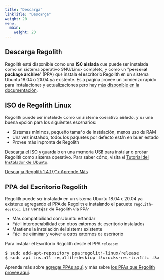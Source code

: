 ```yaml
---
title: "Descarga"
linkTitle: "Descarga"
weight: 20
menu:
  main:
    weight: 20
---
```

<section class="row td-box td-box--1 position-relative td-box--gradient td-box--height-auto">
	<div class="container text-center td-arrow-down">
		<span class="h4 mb-0">
<h1><i class="fas fa-cloud-download-alt ml-2 "></i> Descarga Regolith</h1>

<p>Regolith está disponible como una <b>ISO aislada</b> que puede ser instalada como un sistema operativo GNU/Linux completo, y como un "<b>personal package archive</b>" (PPA) que instala el escritorio Regolith en un sistema Ubuntu 18.04 o 20.04 ya existente. Esta pagina provee un comienzo rápido para instalaciones y actualizaciones pero hay <a href="../docs/getting-started/install">más disponible en la documentación</a>.</p>
</span>
	</div>
</section>


<div class="container">
  <div class="row">
    <div class="col-sm p-5">
				<h2><i class="fas fa-compact-disc"></i> ISO de Regolith Linux</h2>
				<p>
					Regolith puede ser instalado como un sistema operativo aislado, y es una buena opción para los siguientes escenarios:
					<ul>
						<li>Sistemas mínimos, pequeño tamaño de instalación, menos uso de RAM</li>
						<li>Una vez instalado, todos los paquetes por defecto están en buen estado</li>
						<li>Provee más impronta de Regolith</li>
					</ul>
				<a href="https://github.com/regolith-linux/regolith-desktop/releases/tag/R1.4.1">Descarga el ISO </a> y guardalo en una memoria USB para instalar o probar Regolith como sistema operativo. Para saber cómo, visita el <a class="text-warning"  href="https://tutorials.ubuntu.com/tutorial/tutorial-install-ubuntu-desktop">Tutorial del Instalador de Ubuntu</a>.</p>
				<div class="d-flex justify-content-center"><a class="btn btn-lg btn-secondary mr-3 mb-4" href="https://github.com/regolith-linux/regolith-desktop/releases/tag/R1.4.1">
      Descarga Regolith 1.4.1<i class="fas fa-cloud-download-alt ml-2 "></i></a><a class="btn btn-lg btn-primary mr-3 mb-4" href="{{< relref "/docs" >}}">
      Aprende Más <i class="fas fa-book-reader ml-2"></i></a></div>				
			</th>
    </div>
    <div class="col-sm p-5">
			<h2><i class="fas fa-download"></i> PPA del Escritorio Regolith</h2>
			<p>
					Regolith puede ser instalado en un sistema Ubuntu 18.04 o 20.04 ya existente agregando el PPA de Regolith e instalando el paquete <code>regolith-desktop</code>.  Las ventajas de Regolith via PPA:
					<ul>
						<li>Más compatibilidad con Ubuntu estándar</li>
						<li>Fácil interoperabilidad con otros entornos de escritorio instalados</li>
						<li>Mantiene la instalación del sistema existente</li>
						<li>Fácil de eliminar y volver a otros entornos de escritorio</li>
					</ul>
					Para instalar el Escritorio Regolith desde el PPA <code>release</code>:
					<pre class="border rounded p-2">
$ sudo add-apt-repository ppa:regolith-linux/release
$ sudo apt install regolith-desktop i3xrocks-net-traffic i3xrocks-cpu-usage i3xrocks-time</pre>
					Aprende más sobre <a href="https://help.ubuntu.com/community/Repositories/CommandLine#Adding_Launchpad_PPA_Repositories">agregar PPAs aquí</a>, y más sobre <a href="../docs/getting-started/install/#ppa-sources">los PPAs que Regolith provee aquí</a>.
				</p>
    </div>
  </div>
</div>
